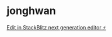 # jonghwan

[Edit in StackBlitz next generation editor ⚡️](https://stackblitz.com/~/github.com/sogsagim/jonghwan)